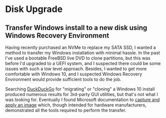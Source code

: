 # Disk Upgrade

## Transfer Windows install to a new disk using Windows Recovery Environment

Having recently purchased an NVMe to replace my SATA SSD, I wanted a method to transfer my Windows installation with minimal hassle. In the past I've used a bootable FreeBSD live DVD to clone partitions, but this was before I'd upgraded to a UEFI system, and I suspected there could be some issues with such a low level approach. Besides, I wanted to get more comfortable with Windows 10, and I suspected Windows Recovery Environment would provide sufficient tools to do the job.

Searching [DuckDuckGo](https://duckduckgo.com/about) for "migrating" or "cloning" a Windows 10 install produced numerous results for 3rd-party GUI utilities, but that's not what I was looking for. Eventually I found Microsoft documentation to [capture and apply an image](https://docs.microsoft.com/en-us/windows-hardware/manufacture/desktop/capture-and-apply-windows-using-a-single-wim) which, though intended for hardware manufacturers, demonstrated all the tools required to perform the transfer.

